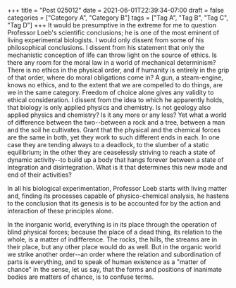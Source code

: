 +++
title = "Post 025012"
date = 2021-06-01T22:39:34-07:00
draft = false
categories = ["Category A", "Category B"]
tags = ["Tag A", "Tag B", "Tag C", "Tag D"]
+++
It would be presumptive in the extreme for me to question Professor Loeb's scientific conclusions; he is one of the most eminent of living experimental biologists. I would only dissent from some of his philosophical conclusions. I dissent from his statement that only the mechanistic conception of life can throw light on the source of ethics. Is there any room for the moral law in a world of mechanical determinism? There is no ethics in the physical order, and if humanity is entirely in the grip of that order, where do moral obligations come in? A gun, a steam-engine, knows no ethics, and to the extent that we are compelled to do things, are we in the same category. Freedom of choice alone gives any validity to ethical consideration. I dissent from the idea to which he apparently holds, that biology is only applied physics and chemistry. Is not geology also applied physics and chemistry? Is it any more or any less? Yet what a world of difference between the two--between a rock and a tree, between a man and the soil he cultivates. Grant that the physical and the chemical forces are the same in both, yet they work to such different ends in each. In one case they are tending always to a deadlock, to the slumber of a static equilibrium; in the other they are ceaselessly striving to reach a state of dynamic activity--to build up a body that hangs forever between a state of integration and disintegration. What is it that determines this new mode and end of their activities?

In all his biological experimentation, Professor Loeb starts with living matter and, finding its processes capable of physico-chemical analysis, he hastens to the conclusion that its genesis is to be accounted for by the action and interaction of these principles alone.

In the inorganic world, everything is in its place through the operation of blind physical forces; because the place of a dead thing, its relation to the whole, is a matter of indifference. The rocks, the hills, the streams are in their place, but any other place would do as well. But in the organic world we strike another order--an order where the relation and subordination of parts is everything, and to speak of human existence as a "matter of chance" in the sense, let us say, that the forms and positions of inanimate bodies are matters of chance, is to confuse terms.
